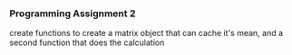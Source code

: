 ### Programming Assignment 2

create functions to create a matrix object that can cache it's mean,
and a second function that does the calculation